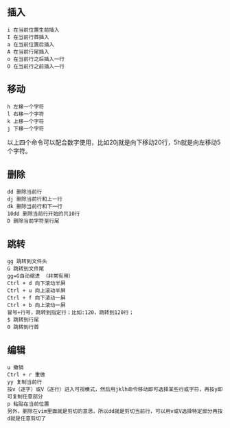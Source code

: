 ## 插入
    
    i 在当前位置生前插入
    I 在当前行首插入
    a 在当前位置后插入
    A 在当前行尾插入
    o 在当前行之后插入一行
    O 在当前行之前插入一行

## 移动
    
    h 左移一个字符
    l 右移一个字符
    k 上移一个字符
    j 下移一个字符

以上四个命令可以配合数字使用，比如20j就是向下移动20行，5h就是向左移动5个字符。

## 删除
    
    dd 删除当前行
    dj 删除当前行和上一行
    dk 删除当前行和下一行
    10dd 删除当前行开始的共10行
    D 删除当前字符至行尾

## 跳转
    
    gg 跳转到文件头
    G 跳转到文件尾
    gg=G自动缩进 （非常有用）
    Ctrl + d 向下滚动半屏
    Ctrl + u 向上滚动半屏
    Ctrl + f 向下滚动一屏
    Ctrl + b 向上滚动一屏
    冒号+行号，跳转到指定行；比如:120，跳转到120行；
    $ 跳转到行尾
    0 跳转到行首

## 编辑
    u 撤销
    Ctrl + r 重做
    yy 复制当前行
    按v（逐字）或V（逐行）进入可视模式，然后用jklh命令移动即可选择某些行或字符，再按y即可复制任意部分
    p 粘贴在当前位置
    另外，删除在vim里面就是剪切的意思，所以dd就是剪切当前行，可以用v或V选择特定部分再按d就是任意剪切了